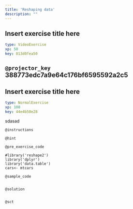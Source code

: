 ```yaml
---
title: 'Reshaping data'
description: ""
---
```


## Insert exercise title here

```yaml
type: VideoExercise 
xp: 50 
key: 813d0fea50   
```

`@projector_key`
388773edc7a9e64c176bf6595592a2c5
---

## Insert exercise title here

```yaml
type: NormalExercise 
xp: 100 
key: 44e4b50e28   
```


sdasad


`@instructions`


`@hint`


`@pre_exercise_code`

```{r}
#library('reshape2')
library('dplyr')
library('data.table')
cars<- mtcars
```


`@sample_code`

```{r}

```


`@solution`

```{r}

```


`@sct`

```{r}

```


